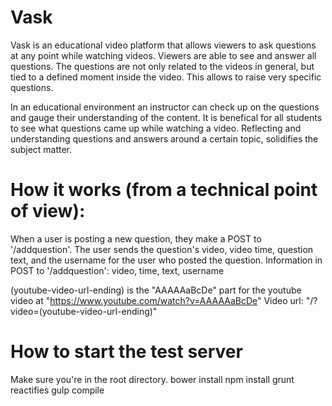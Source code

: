 # Vask

Vask is an educational video platform that allows viewers to ask questions at any point while watching videos.
Viewers are able to see and answer all questions.  The questions are not only related to the videos in general, but tied to a defined moment inside the video.  This allows to raise very specific questions.

In an educational environment an instructor can check up on the questions and gauge their understanding of the content.
It is benefical for all students to see what questions came up while watching a video.  Reflecting and understanding questions and answers around a certain topic, solidifies the subject matter.

# How it works (from a technical point of view):

When a user is posting a new question, they make a POST to '/addquestion'.
The user sends the question's video, video time, question text, and the username for the user who posted the question.
Information in POST to '/addquestion': video, time, text, username

(youtube-video-url-ending) is the "AAAAAaBcDe" part for the youtube video at "https://www.youtube.com/watch?v=AAAAAaBcDe"
Video url: "/?video=(youtube-video-url-ending)"

# How to start the test server

Make sure you're in the root directory.
bower install
npm install
grunt reactifies
gulp compile
